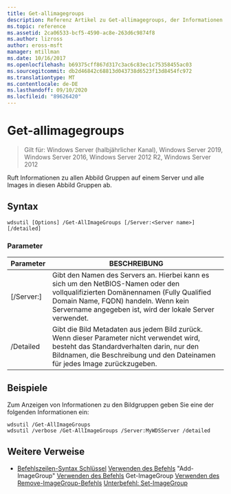 ```yaml
---
title: Get-allimagegroups
description: Referenz Artikel zu Get-allimagegroups, der Informationen zu allen Image Gruppen auf einem Server und alle Images in diesen Abbild Gruppen abruft.
ms.topic: reference
ms.assetid: 2ca06533-bcf5-4590-ac8e-263d6c9874f8
ms.author: lizross
author: eross-msft
manager: mtillman
ms.date: 10/16/2017
ms.openlocfilehash: b69375cff867d317c3ac6c83ec1c75358455ac03
ms.sourcegitcommit: db2d46842c68813d043738d6523f13d8454fc972
ms.translationtype: MT
ms.contentlocale: de-DE
ms.lasthandoff: 09/10/2020
ms.locfileid: "89626420"
---
```

# <a name="get-allimagegroups"></a>Get-allimagegroups

> Gilt für: Windows Server (halbjährlicher Kanal), Windows Server 2019, Windows Server 2016, Windows Server 2012 R2, Windows Server 2012

Ruft Informationen zu allen Abbild Gruppen auf einem Server und alle Images in diesen Abbild Gruppen ab.

## <a name="syntax"></a>Syntax
```
wdsutil [Options] /Get-AllImageGroups [/Server:<Server name>] [/detailed]
```
### <a name="parameters"></a>Parameter
|Parameter|BESCHREIBUNG|
|-------|--------|
|[/Server:<Server name>]|Gibt den Namen des Servers an. Hierbei kann es sich um den NetBIOS-Namen oder den vollqualifizierten Domänennamen (Fully Qualified Domain Name, FQDN) handeln. Wenn kein Servername angegeben ist, wird der lokale Server verwendet.|
|/Detailed|Gibt die Bild Metadaten aus jedem Bild zurück. Wenn dieser Parameter nicht verwendet wird, besteht das Standardverhalten darin, nur den Bildnamen, die Beschreibung und den Dateinamen für jedes Image zurückzugeben.|
## <a name="examples"></a>Beispiele
Zum Anzeigen von Informationen zu den Bildgruppen geben Sie eine der folgenden Informationen ein:
```
wdsutil /Get-AllImageGroups
wdsutil /verbose /Get-AllImageGroups /Server:MyWDSServer /detailed
```
## <a name="additional-references"></a>Weitere Verweise
- [Befehlszeilen-Syntax Schlüssel](command-line-syntax-key.md) 
 [Verwenden des Befehls](using-the-add-imagegroup-command.md) 
 "Add-ImageGroup" [Verwenden des Befehls](using-the-get-imagegroup-command.md) 
 Get-ImageGroup [Verwenden des Remove-ImageGroup-Befehls](using-the-remove-imagegroup-command.md) 
 [Unterbefehl: Set-ImageGroup](subcommand-set-imagegroup.md)
